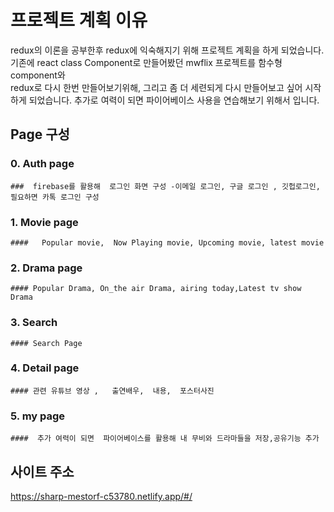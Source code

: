 # 프로젝트 계획 이유

redux의 이론을 공부한후 redux에 익숙해지기 위해 프로젝트 계획을 하게 되었습니다.
기존에 react class Component로 만들어봤던 mwflix 프로젝트를 함수형 component와  
redux로 다시 한번 만들어보기위해, 그리고 좀 더 세련되게 다시 만들어보고 싶어 시작하게
되었습니다. 추가로 여력이 되면 파이어베이스 사용을 연습해보기 위해서 입니다.

## Page 구성

### 0. Auth page

    ###  firebase를 활용해  로그인 화면 구성 -이메일 로그인, 구글 로그인 , 깃헙로그인, 필요하면 카톡 로그인 구성

### 1. Movie page

    ####   Popular movie,  Now Playing movie, Upcoming movie, latest movie

### 2. Drama page

    #### Popular Drama, On_the air Drama, airing today,Latest tv show Drama

### 3. Search

    #### Search Page

### 4. Detail page

    #### 관련 유튜브 영상 ,   출연배우,  내용,  포스터사진

### 5. my page

    ####  추가 여력이 되면  파이어베이스를 활용해 내 무비와 드라마들을 저장,공유기능 추가

## 사이트 주소

https://sharp-mestorf-c53780.netlify.app/#/
